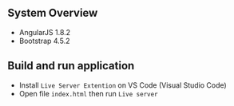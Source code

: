 ## System Overview

- AngularJS 1.8.2
- Bootstrap 4.5.2

## Build and run application

- Install `Live Server Extention` on VS Code (Visual Studio Code)
- Open file `index.html` then run `Live server`
